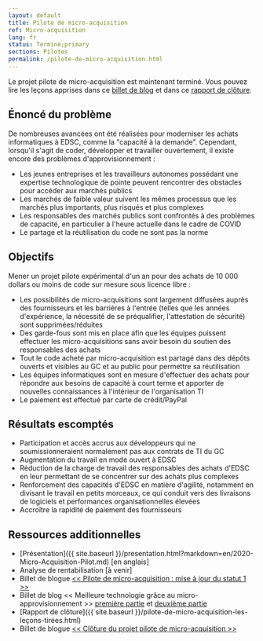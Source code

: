 ```yaml
---
layout: default
title: Pilote de micro-acquisition
ref: Micro-acquisition
lang: fr
status: Terminé;primary
sections: Pilotes
permalink: /pilote-de-micro-acquisition.html
---
```

<!-- markdownlint-disable MD033 -->
<!-- markdownlint-disable MD037 -->
<div class="alert alert-warning">
   <p>Le projet pilote de micro-acquisition est maintenant terminé. Vous pouvez lire les leçons apprises dans ce <a href="{{ site.baseurl }}{% link _posts/fr/2022-05-05-cloture-du-pilote-de-micro-acquisition.md %}">billet de blog</a> et dans ce <a href="{{ site.baseurl }}{% link _pages/fr/pilote-de-micro-acquisition-les-lecons-tirees.md %}">rapport de clôture</a>.</p>
</div>

## Énoncé du problème  

De nombreuses avancées ont été réalisées pour moderniser les achats informatiques à EDSC, comme la "capacité à la demande".
Cependant, lorsqu'il s'agit de coder, développer et travailler ouvertement, il existe encore des problèmes d'approvisionnement :

- Les jeunes entreprises et les travailleurs autonomes possédant une expertise technologique de pointe peuvent rencontrer des obstacles pour accéder aux marchés publics
- Les marchés de faible valeur suivent les mêmes processus que les marchés plus importants, plus risqués et plus complexes
- Les responsables des marchés publics sont confrontés à des problèmes de capacité, en particulier à l'heure actuelle dans le cadre de COVID
- Le partage et la réutilisation du code ne sont pas la norme

## Objectifs

Mener un projet pilote expérimental d'un an pour des achats de 10 000 dollars ou moins de code sur mesure sous licence libre :

- Les possibilités de micro-acquisitions sont largement diffusées auprès des fournisseurs et les barrières à l'entrée (telles que les années d'expérience, la nécessité de se préqualifier, l'attestation de sécurité) sont supprimées/réduites
- Des garde-fous sont mis en place afin que les équipes puissent effectuer les micro-acquisitions sans avoir besoin du soutien des responsables des achats
- Tout le code acheté par micro-acquisition est partagé dans des dépôts ouverts et visibles au GC et au public pour permettre sa réutilisation
- Les équipes informatiques sont en mesure d'effectuer des achats pour répondre aux besoins de capacité à court terme et apporter de nouvelles connaissances à l'intérieur de l'organisation TI
- Le paiement est effectué par carte de crédit/PayPal

## Résultats escomptés  

- Participation et accès accrus aux développeurs qui ne soumissionneraient normalement pas aux contrats de TI du GC
- Augmentation du travail en mode ouvert à EDSC
- Réduction de la charge de travail des responsables des achats d'EDSC en leur permettant de se concentrer sur des achats plus complexes
- Renforcement des capacités d'EDSC en matière d'agilité, notamment en divisant le travail en petits morceaux, ce qui conduit vers des livraisons de logiciels et performances organisationnelles élevées
- Accroître la rapidité de paiement des fournisseurs

## Ressources additionnelles

- [Présentation]({{ site.baseurl }}/presentation.html?markdown=en/2020-Micro-Acquisition-Pilot.md) [en anglais]
- Analyse de rentabilisation [à venir]
- Billet de blogue [<< Pilote de micro-acquisition : mise à jour du statut 1 >>](https://sara-sabr.github.io/ITStrategy/2021/01/05/pilote-de-micro-acquisition-mise-a-jour1.html)
- Billet de blog << Meilleure technologie grâce au micro-approvisionnement >> [première partie](2020/08/12/meilleure-technologie-grace-au-micro-approvisionnement-partie-1.html) et [deuxième partie](https://sara-sabr.github.io/ITStrategy/2020/12/18/meilleure-technologie-grace-au-micro-approvisionnement-partie-2.html)
- [Rapport de clôture]({{ site.baseurl }}/pilote-de-micro-acquisition-les-leçons-tirées.html)
- Billet de blogue [<< Clôture du projet pilote de micro-acquisition >>](https://sara-sabr.github.io/ITStrategy/2022/05/05/cloture-du-pilote-de-micro-acquisition.html)
